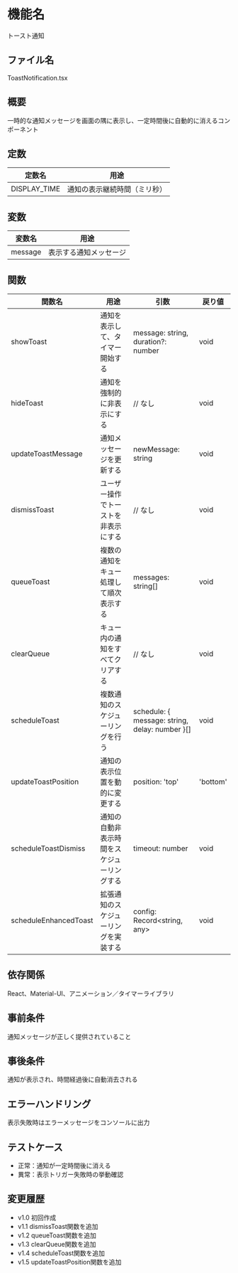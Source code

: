 # 機能名
トースト通知

## ファイル名
ToastNotification.tsx

## 概要
一時的な通知メッセージを画面の隅に表示し、一定時間後に自動的に消えるコンポーネント

## 定数
| 定数名         | 用途                           |
| -------------- | ------------------------------ |
| DISPLAY_TIME   | 通知の表示継続時間（ミリ秒）        |

## 変数
| 変数名      | 用途                           |
| ----------- | ------------------------------ |
| message     | 表示する通知メッセージ            |

## 関数
| 関数名                 | 用途                                          | 引数                                              | 戻り値 |
| ---------------------- | --------------------------------------------- | ------------------------------------------------- | ------ |
| showToast              | 通知を表示して、タイマー開始する                 | message: string, duration?: number                  | void   |
| hideToast              | 通知を強制的に非表示にする                        | // なし                                            | void   |
| updateToastMessage     | 通知メッセージを更新する                        | newMessage: string                                | void   |
| dismissToast           | ユーザー操作でトーストを非表示にする               | // なし                                            | void   |
| queueToast             | 複数の通知をキュー処理して順次表示する             | messages: string[]                                | void   |
| clearQueue             | キュー内の通知をすべてクリアする                 | // なし                                            | void   |
| scheduleToast          | 複数通知のスケジューリングを行う                  | schedule: { message: string, delay: number }[]    | void   |
| updateToastPosition    | 通知の表示位置を動的に変更する                    | position: 'top' | 'bottom' | 'center'                | void   |
| scheduleToastDismiss   | 通知の自動非表示時間をスケジューリングする         | timeout: number                                   | void   |
| scheduleEnhancedToast  | 拡張通知のスケジューリングを実装する             | config: Record<string, any>                       | void   |

## 依存関係
React、Material-UI、アニメーション／タイマーライブラリ

## 事前条件
通知メッセージが正しく提供されていること

## 事後条件
通知が表示され、時間経過後に自動消去される

## エラーハンドリング
表示失敗時はエラーメッセージをコンソールに出力

## テストケース
- 正常：通知が一定時間後に消える
- 異常：表示トリガー失敗時の挙動確認

## 変更履歴
- v1.0 初回作成  
- v1.1 dismissToast関数を追加  
- v1.2 queueToast関数を追加  
- v1.3 clearQueue関数を追加  
- v1.4 scheduleToast関数を追加  
- v1.5 updateToastPosition関数を追加
